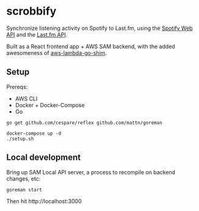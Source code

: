 # scrobbify

Synchronize listening activity on Spotify to Last.fm, using the [Spotify Web API](https://developer.spotify.com/web-api/) and the [Last.fm API](https://www.last.fm/api).

Built as a React frontend app + AWS SAM backend, with the added awesomeness of [aws-lambda-go-shim](https://github.com/eawsy/aws-lambda-go-shim).

## Setup

Prereqs:

 * AWS CLI
 * Docker + Docker-Compose
 * Go

```
go get github.com/cespare/reflex github.com/mattn/goreman

docker-compose up -d
./setup.sh
```

## Local development

Bring up SAM Local API server, a process to recompile on backend changes, etc:

```
goreman start
```

Then hit http://localhost:3000
